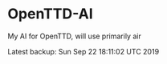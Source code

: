 # OpenTTD-AI
My AI for OpenTTD, will use primarily air

Latest backup: Sun Sep 22 18:11:02 UTC 2019

